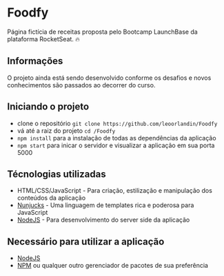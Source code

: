 # Foodfy


Página fictícia de receitas proposta pelo Bootcamp LaunchBase da plataforma RocketSeat. :fire:


## Informações

O projeto ainda está sendo desenvolvido conforme os desafios e novos conhecimentos são passados ao decorrer do curso. 

## Iniciando o projeto

- clone o repositório `git clone https://github.com/leoorlandin/Foodfy`
- vá até a raiz do projeto `cd /Foodfy`
- `npm install` para a instalação de todas as dependências da aplicação
- `npm start` para inicar o servidor e visualizar a aplicação em sua porta 5000

## Técnologias utilizadas

- HTML/CSS/JavaScript - Para criação, estilização e manipulação dos conteúdos da aplicação
- [Nunjucks](https://mozilla.github.io/nunjucks) - Uma linguagem de templates rica e poderosa para JavaScript
- [NodeJS](https://nodejs.org/en/) - Para desenvolvimento do server side da aplicação

## Necessário para utilizar a aplicação

- [NodeJS](https://nodejs.org/en/)
- [NPM](https://www.npmjs.com/) ou qualquer outro gerenciador de pacotes de sua preferência
